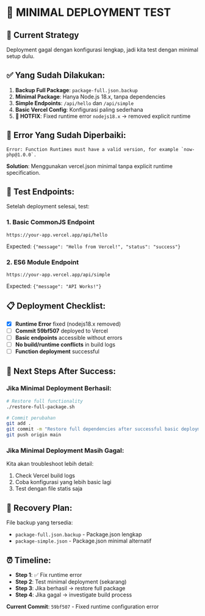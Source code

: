 # 🚨 MINIMAL DEPLOYMENT TEST

## 🎯 **Current Strategy**
Deployment gagal dengan konfigurasi lengkap, jadi kita test dengan minimal setup dulu.

## ✅ **Yang Sudah Dilakukan:**
1. **Backup Full Package**: `package-full.json.backup`
2. **Minimal Package**: Hanya Node.js 18.x, tanpa dependencies
3. **Simple Endpoints**: `/api/hello` dan `/api/simple` 
4. **Basic Vercel Config**: Konfigurasi paling sederhana
5. **🔧 HOTFIX**: Fixed runtime error `nodejs18.x` → removed explicit runtime

## 🐛 **Error Yang Sudah Diperbaiki:**
```
Error: Function Runtimes must have a valid version, for example `now-php@1.0.0`.
```
**Solution**: Menggunakan vercel.json minimal tanpa explicit runtime specification.

## 🧪 **Test Endpoints:**

Setelah deployment selesai, test:

### 1. Basic CommonJS Endpoint
```
https://your-app.vercel.app/api/hello
```
Expected: `{"message": "Hello from Vercel!", "status": "success"}`

### 2. ES6 Module Endpoint  
```
https://your-app.vercel.app/api/simple
```
Expected: `{"message": "API Works!"}`

## 📋 **Deployment Checklist:**

- [x] **Runtime Error** fixed (nodejs18.x removed)
- [ ] **Commit 59bf507** deployed to Vercel  
- [ ] **Basic endpoints** accessible without errors
- [ ] **No build/runtime conflicts** in build logs
- [ ] **Function deployment** successful

## 🔄 **Next Steps After Success:**

### Jika Minimal Deployment Berhasil:
```bash
# Restore full functionality
./restore-full-package.sh

# Commit perubahan
git add .
git commit -m "Restore full dependencies after successful basic deployment"
git push origin main
```

### Jika Minimal Deployment Masih Gagal:
Kita akan troubleshoot lebih detail:
1. Check Vercel build logs
2. Coba konfigurasi yang lebih basic lagi
3. Test dengan file statis saja

## 🎲 **Recovery Plan:**

File backup yang tersedia:
- `package-full.json.backup` - Package.json lengkap
- `package-simple.json` - Package.json minimal alternatif

## ⏰ **Timeline:**
- **Step 1**: ✅ Fix runtime error
- **Step 2**: Test minimal deployment (sekarang)
- **Step 3**: Jika berhasil → restore full package
- **Step 4**: Jika gagal → investigate build process

**Current Commit**: `59bf507` - Fixed runtime configuration error